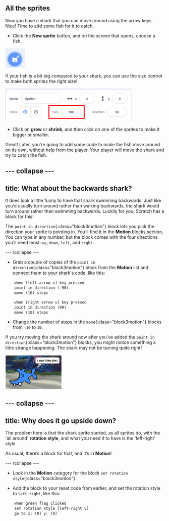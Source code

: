 ## All the sprites

Now you have a shark that you can move around using the arrow keys. Nice! Time to add some fish for it to catch.

+ Click the **New sprite** button, and on the screen that opens, choose a fish.

![The New sprite button](images/spritesNewFromLibrary.png)

If your fish is a bit big compared to your shark, you can use the size control to make both sprites the right size!

![Sprite size control](images/sprites2.png)

+ Click on **grow** or **shrink**, and then click on one of the sprites to make it bigger or smaller.

Great! Later, you're going to add some code to make the fish move around on its own, without help from the player. Your player will move the shark and try to catch the fish.

--- collapse ---
---
title: What about the backwards shark?
---

It does look a little funny to have that shark swimming backwards. Just like you’d usually turn around rather than walking backwards, the shark would turn around rather than swimming backwards. Luckily for you, Scratch has a block for this!

The `point in direction`{:class="block3motion"} block lets you pick the direction your sprite is pointing in. You’ll find it in the **Motion** blocks section. You can type in any number, but the block comes with the four directions you'll need most: `up`, `down`, `left`, and `right`.

--- /collapse ---

+ Grab a couple of copies of the `point in direction`{:class="block3motion"} block from the **Motion** list and connect them to your shark's code, like this: 

```blocks3
    when [left arrow v] key pressed
    point in direction (-90)
    move (10) steps
```

```blocks3
    when [right arrow v] key pressed
    point in direction (90)
    move (10) steps
```

+ Change the number of steps in the `move`{:class="block3motion"} blocks from `-10` to `10`.

If you try moving the shark around now after you've added the `point in direction`{:class="block3motion"} blocks, you might notice something a little strange happening. The shark may not be turning quite right! 

![Upside down shark](images/spritesUpsideDown.png)

--- collapse ---
---
title: Why does it go upside down?
---

The problem here is that the shark sprite started, as all sprites do, with the 'all around' **rotation style**, and what you need it to have is the 'left-right' style.

As usual, there’s a block for that, and it’s in **Motion**! 

--- /collapse ---

+ Look in the **Motion** category for the block `set rotation style`{:class="block3motion"}.

+ Add the block to your reset code from earlier, and set the rotation style to `left-right`, like this: 

```blocks3
    when green flag clicked
    set rotation style [left-right v]
    go to x: (0) y: (0)
```

